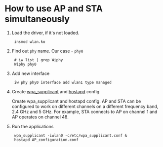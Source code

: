 How to use AP and STA simultaneously
=====================================

1. Load the driver, if it's not loaded.

		insmod wlan.ko

2. Find out `phy` name. Our case - `phy0`

		# iw list | grep Wiphy
		Wiphy phy0

3. Add new interface

		iw phy phy0 interface add wlan1 type managed

4. Create [wpa_supplicant](wpa_supplicant_guide.md) and [hostapd](https://wiki.gentoo.org/wiki/Hostapd) config

	 Create wpa_supplicant and hostapd config. AP and STA can be configured to work on different channels on a different frequency band, 2.4 GHz and 5 GHz. For example, STA connects to AP on channel 1 and AP operates on channel 48. 

5. Run the applications

		wpa_supplicant -iwlan0 -c/etc/wpa_supplicant.conf &
		hostapd AP_configuration.conf
